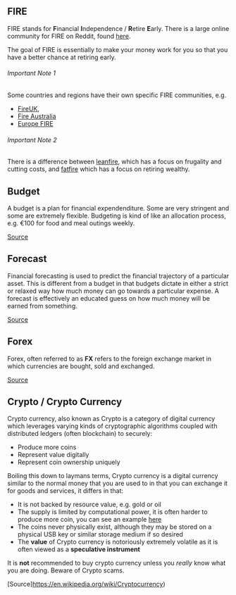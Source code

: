 ## FIRE

FIRE stands for **F**inancial **I**ndependence / **R**etire **E**arly.
There is a large online community for FIRE on Reddit, found [here](https://www.reddit.com/r/financialindependence/).

The goal of FIRE is essentially to make your money work for you so that you have a better chance at retiring early.

###### Important Note 1

Some countries and regions have their own specific FIRE communities, e.g.

- [FireUK](https://www.reddit.com/r/FIREUK/),
- [Fire Australia](https://www.reddit.com/r/fiaustralia/)
- [Europe FIRE](https://www.reddit.com/r/EuropeFIRE/)

###### Important Note 2

There is a difference between [leanfire](https://www.reddit.com/r/leanfire/), which has a focus
on frugality and cutting costs, and [fatfire](https://www.reddit.com/r/fatFIRE/) which has a focus on retiring wealthy.

## Budget

A budget is a plan for financial expendenditure. Some are very stringent and some are extremely flexible. Budgeting is
kind of like an allocation process, e.g. €100 for food and meal outings weekly.

[Source](https://en.wikipedia.org/wiki/Budget)

## Forecast

Financial forecasting is used to predict the financial trajectory of a particular asset. This is different from a budget
in that budgets dictate in either a strict or relaxed way how much money can go towards a particular expense. A forecast
is effectively an educated guess on how much money will be earned from something.

[Source](https://en.wikipedia.org/wiki/Financial_forecast)

## Forex

Forex, often referred to as **FX** refers to the foreign exchange market in which currencies are bought, sold and exchanged.

[Source](https://en.wikipedia.org/wiki/Foreign_exchange_market)

## Crypto / Crypto Currency

Crypto currency, also known as Crypto is a category of digital currency which leverages varying kinds of cryptographic algorithms
coupled with distributed ledgers (often blockchain) to securely:

- Produce more coins
- Represent value digitally
- Represent coin ownership uniquely

Boiling this down to laymans terms, Crypto currency is a digital currency similar to the normal money that you are used to in that
you can exchange it for goods and services, it differs in that:

- It is not backed by resource value, e.g. gold or oil
- The supply is limited by computational power, it is often harder to produce more coin, you can see
  an example [here](https://en.wikipedia.org/wiki/Bitcoin#Mining)
- The coins never physically exist, although they may be stored on a physical USB key or similar storage medium if so desired
- The **value** of Crypto currency is notoriously extremely volatile as it is often viewed as a **speculative instrument**

It is **not** recommended to buy crypto currency unless you _really_ know what you are doing. Beware of Crypto scams.

[Source]https://en.wikipedia.org/wiki/Cryptocurrency)
